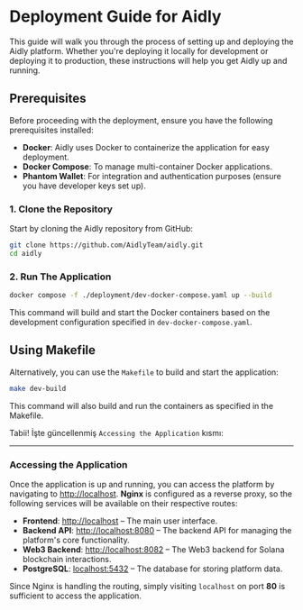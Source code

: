 # Deployment Guide for Aidly

This guide will walk you through the process of setting up and deploying the Aidly platform. Whether you're deploying it locally for development or deploying it to production, these instructions will help you get Aidly up and running.

## Prerequisites

Before proceeding with the deployment, ensure you have the following prerequisites installed:

* **Docker**: Aidly uses Docker to containerize the application for easy deployment.
* **Docker Compose**: To manage multi-container Docker applications.
* **Phantom Wallet**: For integration and authentication purposes (ensure you have developer keys set up).

### 1. Clone the Repository

Start by cloning the Aidly repository from GitHub:

```bash
git clone https://github.com/AidlyTeam/aidly.git
cd aidly
```


### 2. Run The Application

```bash
docker compose -f ./deployment/dev-docker-compose.yaml up --build
```

This command will build and start the Docker containers based on the development configuration specified in `dev-docker-compose.yaml`.

## Using Makefile

Alternatively, you can use the `Makefile` to build and start the application:

```bash
make dev-build
```

This command will also build and run the containers as specified in the Makefile.

Tabii! İşte güncellenmiş `Accessing the Application` kısmı:

---

### Accessing the Application

Once the application is up and running, you can access the platform by navigating to [http://localhost](http://localhost). **Nginx** is configured as a reverse proxy, so the following services will be available on their respective routes:

* **Frontend**: [http://localhost](http://localhost) – The main user interface.
* **Backend API**: [http://localhost:8080](http://localhost:8080) – The backend API for managing the platform's core functionality.
* **Web3 Backend**: [http://localhost:8082](http://localhost:8082) – The Web3 backend for Solana blockchain interactions.
* **PostgreSQL**: [localhost:5432](localhost:5432) – The database for storing platform data.

Since Nginx is handling the routing, simply visiting `localhost` on port **80** is sufficient to access the application.
